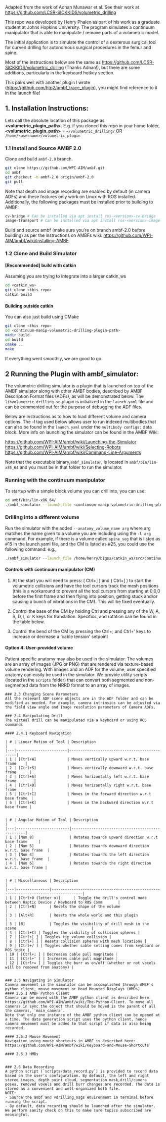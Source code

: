 Adapted from the work of Adnan Munawar et al. See their work at https://github.com/LCSR-SICKKIDS/volumetric_drilling

This repo was developed by Henry Phalen as part of his work as a graduate student at Johns Hopkins University. The program simulates a continuum manipulator that is able to manipulate / remove parts of a volumetric model.

The initial application is to simulate the control of a dexterous surgical tool for curved drilling for autonomous surgical procedures in the femur and spine.

Most of the instructions below are the same as https://github.com/LCSR-SICKKIDS/volumetric_drilling (Thanks Adnan!), but there are some additions, particularly in the keyboard hotkey section.


This pairs well with another plugin I wrote (https://github.com/htp2/ambf_trace_plugin), you might find reference to it in the launch file!


## 1. Installation Instructions:

Lets call the absolute location of this package as **<volumetric_plugin_path>**. E.g. if you cloned this repo in your home folder, **<volumetric_plugin_path>** = `~/volumetric_drilling/` OR `/home/<username>/volumetric_plugin`
### 1.1 Install and Source AMBF 2.0

Clone and build `ambf-2.0` branch.
```bash
git clone https://github.com/WPI-AIM/ambf.git
cd ambf
git checkout -b ambf-2.0 origin/ambf-2.0
git pull
```
Note that depth and image recording are enabled by default (in camera ADFs) and these features only work on Linux with ROS installed. Additionally, the following packages must be installed prior to building to AMBF:

```bash
cv-bridge # Can be installed via apt install ros-<version>-cv-bridge
image-transport # Can be installed via apt install ros-<version>-image-transport
```

Build and source ambf (make sure you're on branch ambf-2.0 before building) as per the instructions on AMBFs wiki: https://github.com/WPI-AIM/ambf/wiki/Installing-AMBF.

### 1.2 Clone and Build Simulator

#### [Recommended] build with catkin
Assuming you are trying to integrate into a larger catkin_ws
``` bash
cd <catkin_ws>
git clone <this repo>
catkin build
```
#### Building outside catkin
You can also just build using CMake
``` bash
git clone <this repo>
cd <continuum-manip-volumetric-drilling-plugin-path>
mkdir build
cd build
cmake ..
make
```

If everything went smoothly, we are good to go.

## 2 Running the Plugin with ambf_simulator:
The volumetric drilling simulator is a plugin that is launched on top of the AMBF simulator along with other AMBF bodies, described by AMBF Description Format files (ADFs), as will be demonstrated below. The `libvolumetric_drilling.so` plugin is initialized in the `launch.yaml` file and can be commented out for the purpose of debugging the ADF files.   

Below are instructions as to how to load different volume and camera options. The -l tag used below allows user to run indexed multibodies that can also be found in the `launch.yaml` under the `multibody configs:` data block. More info on launching the simulator can be found in the AMBF Wiki:  

https://github.com/WPI-AIM/ambf/wiki/Launching-the-Simulator  
https://github.com/WPI-AIM/ambf/wiki/Selecting-Robots  
https://github.com/WPI-AIM/ambf/wiki/Command-Line-Arguments  

Note that the executable binary,`ambf_simulator`, is located in `ambf/bin/lin-x86_64` and you must be in that folder to run the simulator.

### Running with the continuum manipulator
To startup with a simple block volume you can drill into, you can use:
```bash
cd ambf/bin/lin-x86_64/
./ambf_simulator --launch_file <continuum-manip-volumetric-drilling-plugin-path>/launch.yaml -l 24,25
```
### Drilling into a different volume
Run the simulator with the added ```--anatomy_volume_name arg``` where arg matches the name given to a volume you are including using the ```-l arg``` command. For example, if there is a volume called ```spine_seg``` that is listed as #15 in the launch.yaml file, and the CM is listed as #25, you could use the following command:
e.g.,
```bash
./ambf_simulator --launch_file /home/henry/bigss/catkin_ws/src/continuum-manip-volumetric-drilling-plugin/launch.yaml -l 15,25 --anatomy_volume_name spine_seg
```
#### Controls with continuum manipulator (CM)
1. At the start you will need to press: ( Ctrl+] ) and ( Ctrl+[ ) to start the volumetric collisions and have the tool cursors track the mesh positions (this is a workaround to prevent all the tool cursors from starting at 0,0,0 before the first frame and then flying into position, getting stuck and/or causing a bunch of vibrations in the CM). This will be fixed eventually.

2. Control the base of the CM by holding Ctrl and pressing any of the W, A, S, D, I, or K keys for translation. Specifics, and rotation can be found in the table below.

3. Control the bend of the CM by pressing the Ctrl+; and Ctrl+' keys to increase or decrease a 'cable tension' setpoint

#### Option 4: User-provided volume
Patient specific anatomy may also be used in the simulator. The volumes are an array of images (JPG or PNG) that are rendered via texture-based volume rendering. With images and an ADF for the volume, user specified anatomy can easily be used in the simulator. We provide utility scripts (located in the `scripts` folder) that can convert both segmented and non-segmented data from the NRRD format to an array of images.

```
### 2.3 Changing Scene Parameters
All the relevant ADF scene objects are in the ADF folder and can be modified as needed. For example, camera intrinsics can be adjusted via the field view angle and image resolution parameters of Camera ADFs.

### 2.4 Manipulating Drill
The virtual drill can be manipulated via a keyboard or using ROS commands

#### 2.4.1 Keyboard Navigation

| # | Linear Motion of Tool | Description                                  |
|---|-----------------------|----------------------------------------------|
| 1 | [Ctrl+W]              | Moves vertically upward w.r.t. base frame    |
| 2 | [Ctrl+S]              | Moves vertically downward w.r.t. base frame      |
| 3 | [Ctrl+A]              | Moves horizontally left w.r.t. base frame        |
| 4 | [Ctrl+D]              | Moves horizontally right w.r.t. base frame       |
| 5 | [Ctrl+I]              | Moves in the forward direction w.r.t base frame  |
| 6 | [Ctrl+K]              | Moves in the backward direction w.r.t base frame |


| # | Angular Motion of Tool | Description                                     |
|---|------------------------|-------------------------------------------------|
| 1 | [Num 8]                | Rotates towards upward direction w.r.t base frame     |
| 2 | [Num 5]                | Rotates towards downward direction w.r.t. base frame  |
| 3 | [Num 4]                | Rotates towards the left direction w.r.t. base frame  |
| 4 | [Num 6]                | Rotates towards the right direction w.r.t. base frame |


| # | Miscellaneous | Description                                                                        |
|---|---------------|------------------------------------------------------------------------------------|
| 1 | [Ctrl+O (letter o)]      | Toggle the drill's control mode between Haptic Device / Keyboard to ROS Comm       |
| 2 | [Ctrl+N]      | Resets the shape of the volume                                                     |
| 3 | [Alt+R]       | Resets the whole world and this plugin                                             |
| 3 | [B]           | Toggles the visibility of drill mesh in the scene                                  |
| 4 | [Ctrl+C] | Toggles the visbility of collision spheres |
| 7 | [Ctrl+[ ] | Toggles tip volume collision |
| 8 | [Ctrl+] ] | Resets collision spheres with mesh locations |
| 9 | [Ctrl+/ ] | Toggles whether cable setting comes from keyboard or ROS topic |
| 10 | [Ctrl+; ] | Decreases cable pull magnitude |
| 11 | [Ctrl+' ] | Increases cable pull magnitude |
| 12 | [Ctrl+= ] | Toggles the burr as on/off (whether or not voxels will be removed from anatomy) |


### 2.5 Navigating in Simulator
Camera movement in the simulator can be accomplished through AMBF's python client, mouse movement or Head Mounted Displays (HMDs)
#### 2.5.1 AMBF Python Client
Camera can be moved with the AMBF python client as described here: https://github.com/WPI-AIM/ambf/wiki/The-Python-Client. To move all cameras in sync the object that should be moved is the parent of all the cameras, `main_camera`.  
Note that only one instance of the AMBF python client can be opened at a time. The data generation script uses the python client, hence camera movement must be added to that script if data is also being recorded.

#### 2.5.2 Mouse Movement
Navigation using mouse shortcuts in AMBF is described here: https://github.com/WPI-AIM/ambf/wiki/Keyboard-and-Mouse-Shortcuts

#### 2.5.3 HMDs


### 2.6 Data Recording
A python script (`scripts/data_record.py`) is provided to record data based on the user's configuration. By default, the left and right stereo images, depth point cloud, segmentation mask,drill/camera poses, removed voxels and drill burr changes are recorded. The data is stored as a convenient and well-organized hdf5 file.
NOTE: 
- Source the ambf and vdrilling_msgs environment in terminal before running the script.
- By default, data recording should be launched after the simulator. We perform sanity check on this to make sure topics subscribed are meaningful.
